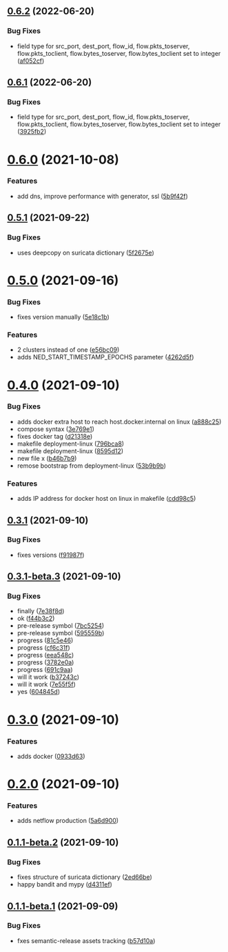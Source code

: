 ## [0.6.2](https://gitlab.com/cossas/ned/compare/v0.6.1...v0.6.2) (2022-06-20)


### Bug Fixes

* field type for src_port, dest_port, flow_id, flow.pkts_toserver, flow.pkts_toclient, flow.bytes_toserver, flow.bytes_toclient set to integer ([af052cf](https://gitlab.com/cossas/ned/commit/af052cfdce425eee72f0f9f1d2baddaf510575f9))

## [0.6.1](https://gitlab.com/cossas/ned/compare/v0.6.0...v0.6.1) (2022-06-20)


### Bug Fixes

* field type for src_port, dest_port, flow_id, flow.pkts_toserver, flow.pkts_toclient, flow.bytes_toserver, flow.bytes_toclient set to integer ([3925fb2](https://gitlab.com/cossas/ned/commit/3925fb2b016a38cda865b02ac733918c82bf3c59))

# [0.6.0](https://gitlab.com/notno/ned/compare/v0.5.1...v0.6.0) (2021-10-08)


### Features

* add dns, improve performance with generator, ssl ([5b9f42f](https://gitlab.com/notno/ned/commit/5b9f42f16979b608fb606a995499835d8b277d30))

## [0.5.1](https://gitlab.com/notno/ned/compare/v0.5.0...v0.5.1) (2021-09-22)


### Bug Fixes

* uses deepcopy on suricata dictionary ([5f2675e](https://gitlab.com/notno/ned/commit/5f2675e1e9df948f8bd1b04936f16200fdfffcf3))

# [0.5.0](https://gitlab.com/notno/ned/compare/v0.4.0...v0.5.0) (2021-09-16)


### Bug Fixes

* fixes version manually ([5e18c1b](https://gitlab.com/notno/ned/commit/5e18c1bc9e579456b25b20d57c0197de2cba5bb1))


### Features

* 2 clusters instead of one ([e56bc09](https://gitlab.com/notno/ned/commit/e56bc098f2e2ac8baade4c5147cae5e20a4943f2))
* adds NED_START_TIMESTAMP_EPOCHS parameter ([4262d5f](https://gitlab.com/notno/ned/commit/4262d5f3d5573e4c450ce04cebe9e275e1d189c9))

# [0.4.0](https://gitlab.com/notno/ned/compare/v0.3.1...v0.4.0) (2021-09-10)


### Bug Fixes

* adds docker extra host to reach host.docker.internal on linux ([a888c25](https://gitlab.com/notno/ned/commit/a888c256614f3c0d1d11fe478a836736493207f9))
* compose syntax ([3e769e1](https://gitlab.com/notno/ned/commit/3e769e12f24726dfbed51e0f624170f83434f0c1))
* fixes docker tag ([d21318e](https://gitlab.com/notno/ned/commit/d21318e5b6f2c17e73155577bf41f1e4512c1282))
* makefile deployment-linux ([796bca8](https://gitlab.com/notno/ned/commit/796bca8efec8a7f98e24bfcb3150e669cb6b6301))
* makefile deployment-linux ([8595d12](https://gitlab.com/notno/ned/commit/8595d12c7dcb948142d98f5fb6ccb891295d4a52))
* new file x ([b46b7b9](https://gitlab.com/notno/ned/commit/b46b7b928c8834c01c51fc9189028e80b8f892d2))
* remose bootstrap from deployment-linux ([53b9b9b](https://gitlab.com/notno/ned/commit/53b9b9bedd0d65f3b75a7ee9feb91e54f79ff76d))


### Features

* adds IP address for docker host on linux in makefile ([cdd98c5](https://gitlab.com/notno/ned/commit/cdd98c510489130819c105d1e312128f88a796e9))

## [0.3.1](https://gitlab.com/notno/ned/compare/v0.3.0...v0.3.1) (2021-09-10)


### Bug Fixes

* fixes versions ([f91987f](https://gitlab.com/notno/ned/commit/f91987f367f6515feef34c9e5a3f0b29216b291a))

## [0.3.1-beta.3](https://gitlab.com/notno/ned/compare/v0.3.1-beta.2...v0.3.1-beta.3) (2021-09-10)


### Bug Fixes

* finally ([7e38f8d](https://gitlab.com/notno/ned/commit/7e38f8de742ada2dc7faa8d37b6467a14d1b228f))
* ok ([f44b3c2](https://gitlab.com/notno/ned/commit/f44b3c2123a6ba95693673aaebc9163d38adf31f))
* pre-release symbol ([7bc5254](https://gitlab.com/notno/ned/commit/7bc5254e24ab847c2b02cdebdac61e0e5689f2ce))
* pre-release symbol ([595559b](https://gitlab.com/notno/ned/commit/595559b8d67b4f39e08bac4e10bab1c18d4ce2ec))
* progress ([81c5e46](https://gitlab.com/notno/ned/commit/81c5e46822b8862cc4cea516f771e3a2423b81d2))
* progress ([cf6c31f](https://gitlab.com/notno/ned/commit/cf6c31f82bedbc059a235cccd8a745f1375e7a76))
* progress ([eea548c](https://gitlab.com/notno/ned/commit/eea548cd42214e432e4e2fdad8cb8293e89352f0))
* progress ([3782e0a](https://gitlab.com/notno/ned/commit/3782e0a2d6ca3b94c7e9da06645e7d53ce56edfa))
* progress ([691c9aa](https://gitlab.com/notno/ned/commit/691c9aa82be01ca35d7179c245025ba3a52ea34a))
* will it work ([b37243c](https://gitlab.com/notno/ned/commit/b37243c5f5f87663de0f1a2d7b108a458eadd4ca))
* will it work ([7e55f5f](https://gitlab.com/notno/ned/commit/7e55f5f5060cc2b06185122761f9a2f808d69532))
* yes ([604845d](https://gitlab.com/notno/ned/commit/604845ded15f2b5f2a4816bf152034ea578fa74b))

# [0.3.0](https://gitlab.com/notno/ned/compare/v0.2.0...v0.3.0) (2021-09-10)


### Features

* adds docker ([0933d63](https://gitlab.com/notno/ned/commit/0933d63b55e0dfae48253faf53b881f4f8e04eb9))

# [0.2.0](https://gitlab.com/notno/ned/compare/v0.1.0...v0.2.0) (2021-09-10)


### Features

* adds netflow production ([5a6d900](https://gitlab.com/notno/ned/commit/5a6d9003798e35743c38bea1db58c57e2ba83b94))

## [0.1.1-beta.2](https://gitlab.com/notno/ned/compare/v0.1.1-beta.1...v0.1.1-beta.2) (2021-09-10)


### Bug Fixes

* fixes structure of suricata dictionary ([2ed66be](https://gitlab.com/notno/ned/commit/2ed66bee406d5e5d6c924f41c068b17b76c0b504))
* happy bandit and mypy ([d4311ef](https://gitlab.com/notno/ned/commit/d4311ef753bac5e7ebe917b98707d04e0d5c2b89))

## [0.1.1-beta.1](https://gitlab.com/notno/ned/compare/v0.1.0...v0.1.1-beta.1) (2021-09-09)


### Bug Fixes

* fxes semantic-release assets tracking ([b57d10a](https://gitlab.com/notno/ned/commit/b57d10a566784fd1e7b2234ec3dd089a0b5103e5))
